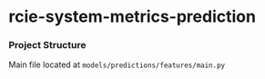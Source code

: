 # rcie-system-metrics-prediction 

### Project Structure

Main file located at `models/predictions/features/main.py`